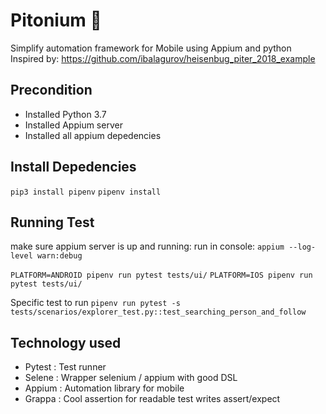 # Pitonium 🐍

Simplify automation framework for Mobile using Appium and python
Inspired by: https://github.com/ibalagurov/heisenbug_piter_2018_example



## Precondition

- Installed Python 3.7
- Installed Appium server
- Installed all appium depedencies

## Install Depedencies

`pip3 install pipenv`
`pipenv install`

## Running Test
make sure appium server is up and running:
run in console: `appium --log-level warn:debug`

`PLATFORM=ANDROID pipenv run pytest tests/ui/`
`PLATFORM=IOS pipenv run pytest tests/ui/`

Specific test to run
`pipenv run pytest -s tests/scenarios/explorer_test.py::test_searching_person_and_follow`

## Technology used
- Pytest : Test runner
- Selene : Wrapper selenium / appium with good DSL
- Appium : Automation library for mobile
- Grappa : Cool assertion for readable test writes assert/expect

